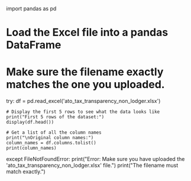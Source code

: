 import pandas as pd

# Load the Excel file into a pandas DataFrame
# Make sure the filename exactly matches the one you uploaded.
try:
    df = pd.read_excel('ato_tax_transparency_non_lodger.xlsx')

    # Display the first 5 rows to see what the data looks like
    print("First 5 rows of the dataset:")
    display(df.head())

    # Get a list of all the column names
    print("\nOriginal column names:")
    column_names = df.columns.tolist()
    print(column_names)

except FileNotFoundError:
    print("Error: Make sure you have uploaded the 'ato_tax_transparency_non_lodger.xlsx' file.")
    print("The filename must match exactly.")
